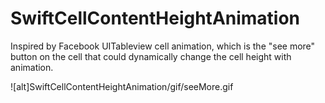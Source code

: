 # SwiftCellContentHeightAnimation
Inspired by Facebook UITableview cell animation, which is the "see more" button on the cell that could dynamically change the cell height with animation.

![alt]SwiftCellContentHeightAnimation/gif/seeMore.gif
